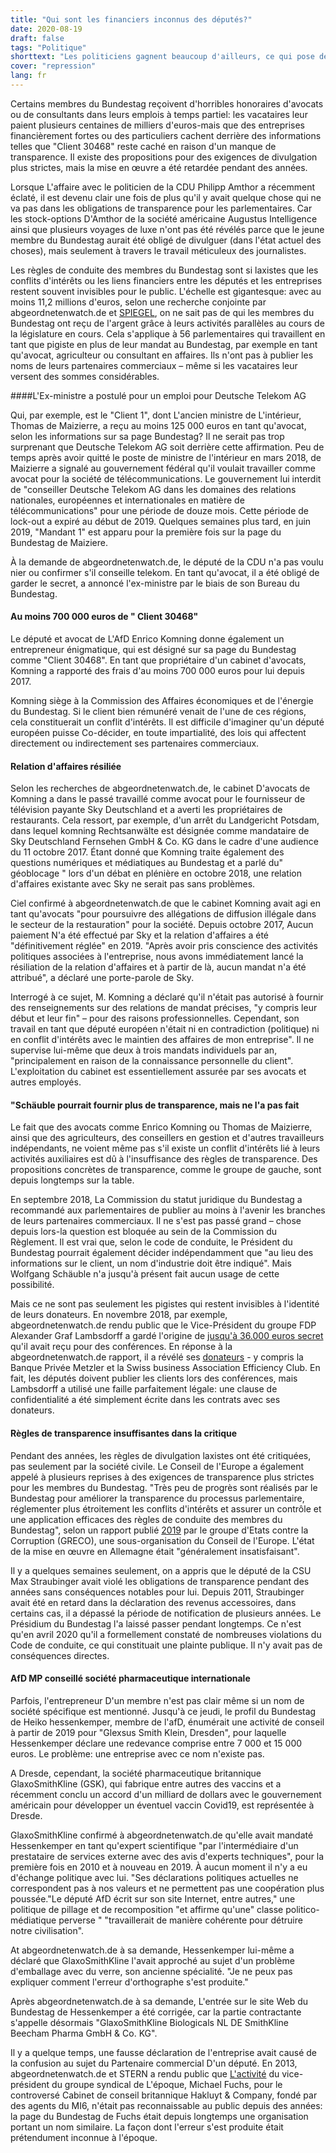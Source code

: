 ```yaml
---
title: "Qui sont les financiers inconnus des députés?"
date: 2020-08-19
draft: false
tags: "Politique"
shorttext: "Les politiciens gagnent beaucoup d'ailleurs, ce qui pose déjà la question de l'indépendance. Mais qui sont les donateurs inconnus qui composent un groupe?"
cover: "repression"
lang: fr
---
```


Certains membres du Bundestag reçoivent d'horribles honoraires d'avocats ou de consultants dans leurs emplois à temps partiel: les vacataires leur paient plusieurs centaines de milliers d'euros-mais que des entreprises financièrement fortes ou des particuliers cachent derrière des informations telles que "Client 30468" reste caché en raison d'un manque de transparence. Il existe des propositions pour des exigences de divulgation plus strictes, mais la mise en œuvre a été retardée pendant des années.

Lorsque L'affaire avec le politicien de la CDU Philipp Amthor a récemment éclaté, il est devenu clair une fois de plus qu'il y avait quelque chose qui ne va pas dans les obligations de transparence pour les parlementaires. Car les stock-options D'Amthor de la société américaine Augustus Intelligence ainsi que plusieurs voyages de luxe n'ont pas été révélés parce que le jeune membre du Bundestag aurait été obligé de divulguer (dans l'état actuel des choses), mais seulement à travers le travail méticuleux des journalistes.

Les règles de conduite des membres du Bundestag sont si laxistes que les conflits d'intérêts ou les liens financiers entre les députés et les entreprises restent souvent invisibles pour le public. L'échelle est gigantesque: avec au moins 11,2 millions d'euros, selon une recherche conjointe par abgeordnetenwatch.de et [SPIEGEL](https://www.spiegel.de/politik/deutschland/nebentaetigkeiten-was-bundestagsabgeordnete-nebenher-verdienen-a-e4650f15-5ea8-49b9-b802-2e5570236c6d "Was Bundestagsabgeordnete nebenher verdienen"), on ne sait pas de qui les membres du Bundestag ont reçu de l'argent grâce à leurs activités parallèles au cours de la législature en cours. Cela s'applique à 56 parlementaires qui travaillent en tant que pigiste en plus de leur mandat au Bundestag, par exemple en tant qu'avocat, agriculteur ou consultant en affaires. Ils n'ont pas à publier les noms de leurs partenaires commerciaux – même si les vacataires leur versent des sommes considérables.

####L'Ex-ministre a postulé pour un emploi pour Deutsche Telekom AG

Qui, par exemple, est le "Client 1", dont L'ancien ministre de L'intérieur, Thomas de Maizierre, a reçu au moins 125 000 euros en tant qu'avocat, selon les informations sur sa page Bundestag? Il ne serait pas trop surprenant que Deutsche Telekom AG soit derrière cette affirmation. Peu de temps après avoir quitté le poste de ministre de l'intérieur en mars 2018, de Maizierre a signalé au gouvernement fédéral qu'il voulait travailler comme avocat pour la société de télécommunications. Le gouvernement lui interdit de "conseiller Deutsche Telekom AG dans les domaines des relations nationales, européennes et internationales en matière de télécommunications" pour une période de douze mois. Cette période de lock-out a expiré au début de 2019. Quelques semaines plus tard, en juin 2019, "Mandant 1" est apparu pour la première fois sur la page du Bundestag de Maiziere.

À la demande de abgeordnetenwatch.de, le député de la CDU n'a pas voulu nier ou confirmer s'il conseille telekom. En tant qu'avocat, il a été obligé de garder le secret, a annoncé l'ex-ministre par le biais de son Bureau du Bundestag.

#### Au moins 700 000 euros de " Client 30468"

Le député et avocat de L'AfD Enrico Komning donne également un entrepreneur énigmatique, qui est désigné sur sa page du Bundestag comme "Client 30468". En tant que propriétaire d'un cabinet d'avocats, Komning a rapporté des frais d'au moins 700 000 euros pour lui depuis 2017.

Komning siège à la Commission des Affaires économiques et de l'énergie du Bundestag. Si le client bien rémunéré venait de l'une de ces régions, cela constituerait un conflit d'intérêts. Il est difficile d'imaginer qu'un député européen puisse Co-décider, en toute impartialité, des lois qui affectent directement ou indirectement ses partenaires commerciaux.

#### Relation d'affaires résiliée

Selon les recherches de abgeordnetenwatch.de, le cabinet D'avocats de Komning a dans le passé travaillé comme avocat pour le fournisseur de télévision payante Sky Deutschland et a averti les propriétaires de restaurants. Cela ressort, par exemple, d'un arrêt du Landgericht Potsdam, dans lequel komning Rechtsanwälte est désignée comme mandataire de Sky Deutschland Fernsehen GmbH & Co. KG dans le cadre d'une audience du 11 octobre 2017. Étant donné que Komning traite également des questions numériques et médiatiques au Bundestag et a parlé du" géoblocage " lors d'un débat en plénière en octobre 2018, une relation d'affaires existante avec Sky ne serait pas sans problèmes.

Ciel confirmé à abgeordnetenwatch.de que le cabinet Komning avait agi en tant qu'avocats "pour poursuivre des allégations de diffusion illégale dans le secteur de la restauration" pour la société. Depuis octobre 2017, Aucun paiement N'a été effectué par Sky et la relation d'affaires a été "définitivement réglée" en 2019. "Après avoir pris conscience des activités politiques associées à l'entreprise, nous avons immédiatement lancé la résiliation de la relation d'affaires et à partir de là, aucun mandat n'a été attribué", a déclaré une porte-parole de Sky.

Interrogé à ce sujet, M. Komning a déclaré qu'il n'était pas autorisé à fournir des renseignements sur des relations de mandat précises, "y compris leur début et leur fin" – pour des raisons professionnelles. Cependant, son travail en tant que député européen n'était ni en contradiction (politique) ni en conflit d'intérêts avec le maintien des affaires de mon entreprise". Il ne supervise lui-même que deux à trois mandats individuels par an, "principalement en raison de la connaissance personnelle du client". L'exploitation du cabinet est essentiellement assurée par ses avocats et autres employés.

#### "Schäuble pourrait fournir plus de transparence, mais ne l'a pas fait

Le fait que des avocats comme Enrico Komning ou Thomas de Maizierre, ainsi que des agriculteurs, des conseillers en gestion et d'autres travailleurs indépendants, ne voient même pas s'il existe un conflit d'intérêts lié à leurs activités auxiliaires est dû à l'insuffisance des règles de transparence. Des propositions concrètes de transparence, comme le groupe de gauche, sont depuis longtemps sur la table.

En septembre 2018, La Commission du statut juridique du Bundestag a recommandé aux parlementaires de publier au moins à l'avenir les branches de leurs partenaires commerciaux. Il ne s'est pas passé grand – chose depuis lors-la question est bloquée au sein de la Commission du Règlement. Il est vrai que, selon le code de conduite, le Président du Bundestag pourrait également décider indépendamment que "au lieu des informations sur le client, un nom d'industrie doit être indiqué". Mais Wolfgang Schäuble n'a jusqu'à présent fait aucun usage de cette possibilité.

Mais ce ne sont pas seulement les pigistes qui restent invisibles à l'identité de leurs donateurs. En novembre 2018, par exemple, abgeordnetenwatch.de rendu public que le Vice-Président du groupe FDP Alexander Graf Lambsdorff a gardé l'origine de [jusqu'à 36.000 euros secret](https://www.abgeordnetenwatch.de/blog/nebentaetigkeiten/fdp-fraktionsvize-haelt-herkunft-von-vortragshonoraren-geheim "FDP-Fraktionsvize hält Herkunft von Vortragshonoraren geheim") qu'il avait reçu pour des conférences. En réponse à la abgeordnetenwatch.de rapport, il a révélé ses [donateurs](https://www.abgeordnetenwatch.de/blog/nebentaetigkeiten/nach-abgeordnetenwatchde-bericht-fdp-fraktionsvize-legt-geldgeber-offen-und "Nach abgeordnetenwatch.de-Bericht: FDP-Fraktionsvize legt Geldgeber offen – und wirft neue Fragen auf") - y compris la Banque Privée Metzler et la Swiss business Association Efficiency Club. En fait, les députés doivent publier les clients lors des conférences, mais Lambsdorff a utilisé une faille parfaitement légale: une clause de confidentialité a été simplement écrite dans les contrats avec ses donateurs.

#### Règles de transparence insuffisantes dans la critique

Pendant des années, les règles de divulgation laxistes ont été critiquées, pas seulement par la société civile. Le Conseil de l'Europe a également appelé à plusieurs reprises à des exigences de transparence plus strictes pour les membres du Bundestag. "Très peu de progrès sont réalisés par le Bundestag pour améliorer la transparence du processus parlementaire, réglementer plus étroitement les conflits d'intérêts et assurer un contrôle et une application efficaces des règles de conduite des membres du Bundestag", selon un rapport publié [2019](/static/downloads/GrecoRC4-2019-17-Final-de-Deutschland-2ndRC-PUBLIK.pdf "GRECO - STAATENGRUPPE GEGEN KORRUPTION") par le groupe d'Etats contre la Corruption (GRECO), une sous-organisation du Conseil de l'Europe. L'état de la mise en œuvre en Allemagne était "généralement insatisfaisant".

Il y a quelques semaines seulement, on a appris que le député de la CSU Max Straubinger avait violé les obligations de transparence pendant des années sans conséquences notables pour lui. Depuis 2011, Straubinger avait été en retard dans la déclaration des revenus accessoires, dans certains cas, il a dépassé la période de notification de plusieurs années. Le Présidium du Bundestag l'a laissé passer pendant longtemps. Ce n'est qu'en avril 2020 qu'il a formellement constaté de nombreuses violations du Code de conduite, ce qui constituait une plainte publique. Il n'y avait pas de conséquences directes.

#### AfD MP conseillé société pharmaceutique internationale

Parfois, l'entrepreneur D'un membre n'est pas clair même si un nom de société spécifique est mentionné. Jusqu'à ce jeudi, le profil du Bundestag de Heiko hessenkemper, membre de l'afD, énumérait une activité de conseil à partir de 2019 pour "Glexsus Smith Klein, Dresden", pour laquelle Hessenkemper déclare une redevance comprise entre 7 000 et 15 000 euros. Le problème: une entreprise avec ce nom n'existe pas.

A Dresde, cependant, la société pharmaceutique britannique GlaxoSmithKline (GSK), qui fabrique entre autres des vaccins et a récemment conclu un accord d'un milliard de dollars avec le gouvernement américain pour développer un éventuel vaccin Covid19, est représentée à Dresde.

GlaxoSmithKline confirmé à abgeordnetenwatch.de qu'elle avait mandaté Hessenkemper en tant qu'expert scientifique "par l'intermédiaire d'un prestataire de services externe avec des avis d'experts techniques", pour la première fois en 2010 et à nouveau en 2019. À aucun moment il n'y a eu d'échange politique avec lui. "Ses déclarations politiques actuelles ne correspondent pas à nos valeurs et ne permettent pas une coopération plus poussée."Le député AfD écrit sur son site Internet, entre autres," une politique de pillage et de recomposition "et affirme qu'une" classe politico-médiatique perverse " "travaillerait de manière cohérente pour détruire notre civilisation".

At abgeordnetenwatch.de à sa demande, Hessenkemper lui-même a déclaré que GlaxoSmithKline l'avait approché au sujet d'un problème d'emballage avec du verre, son ancienne spécialité. "Je ne peux pas expliquer comment l'erreur d'orthographe s'est produite."

Après abgeordnetenwatch.de à sa demande, L'entrée sur le site Web du Bundestag de Hessenkemper a été corrigée, car la partie contractante s'appelle désormais "GlaxoSmithKline Biologicals NL DE SmithKline Beecham Pharma GmbH & Co. KG".

Il y a quelque temps, une fausse déclaration de l'entreprise avait causé de la confusion au sujet du Partenaire commercial D'un député. En 2013, abgeordnetenwatch.de et STERN a rendu public que [L'activité](https://www.abgeordnetenwatch.de/blog/lobbyismus/michael-fuchs-kassierte-jahrelang-geld-von-nebuloeser-beratungsfirma-updates "Michael Fuchs kassierte jahrelang Geld von nebulöser Beratungsfirma") du vice-président du groupe syndical de L'époque, Michael Fuchs, pour le controversé Cabinet de conseil britannique Hakluyt & Company, fondé par des agents du MI6, n'était pas reconnaissable au public depuis des années: la page du Bundestag de Fuchs était depuis longtemps une organisation portant un nom similaire. La façon dont l'erreur s'est produite était prétendument inconnue à l'époque.
